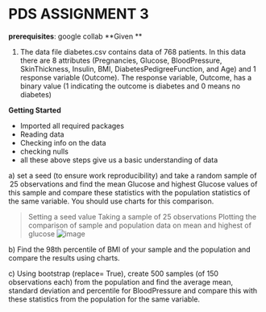# PDS ASSIGNMENT 3
**prerequisites**:
google collab 
**Given **
1) The data file diabetes.csv contains data of 768 patients. In this data there are 8 attributes (Pregnancies, Glucose, BloodPressure, SkinThickness, Insulin, BMI, DiabetesPedigreeFunction, and Age) and 1 response variable (Outcome). The response variable, Outcome, has a binary value (1 indicating the outcome is diabetes and 0 means no diabetes)
   
**Getting Started**  
- Imported all required packages
- Reading data
- Checking info on the data
- checking nulls
- all these above steps give us a basic understanding of data

a)  set a seed (to ensure work reproducibility) and take a random sample of  25 observations and find the mean Glucose and highest Glucose values of this sample and compare these statistics with the population statistics of the same variable. You should use charts for this comparison.
> Setting a seed value
> Taking a sample of 25 observations
> Plotting the comparison of sample and population data on mean and highest of glucose
![image](https://github.com/chsandeep8/pdsasgmnt3/assets/50614267/b76e5630-7c44-4f9e-b2f5-2356d8ba17eb)


b) Find the 98th percentile of BMI of your sample and the population and compare the results using charts.


c) Using bootstrap (replace= True), create 500 samples (of 150 observations each) from the population and find the average mean, standard deviation and percentile for BloodPressure and compare this with these statistics from the population for the same variable.
